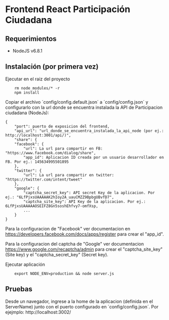 # Frontend React Participación Ciudadana

## Requerimientos

* NodeJS v6.8.1

## Instalación (por primera vez)

Ejecutar en el raiz del proyecto

		rm node_modules/* -r
		npm install

Copiar el archivo ´config/config.default.json´ a ´config/config.json´ y configurarlo con la url donde se encuentra instalada la API de Participacion ciudadana (NodeJs):

	{
		"port": puerto de exposicion del frontend,
		"api_url": "url_donde_se_encuentra_instalada_la_api_node (por ej.: http://localhost:3001/api/)",
		"share": {
		"facebook": {
			"url": La url para compartir en FB: "https://www.facebook.com/dialog/share",
			"app_id": Aplicacion ID creada por un usuario desarrollador en FB. Por ej.: 145634995501895
		},
		"twitter": {
			"url": La url para compartir en twitter: "https://twitter.com/intent/tweet"
		},
		"google": {
			"captcha_secret_key": API secret Key de la aplicacion. Por ej.: "6LfPjxsUAAAAAK2hIoy2A_uauCMZZ9BpbgUBvfD7",
			"captcha_site_key": API Key de la aplicacion. Por ej.: 6LfPjxsUAAAAAOSEIFZ8Gn5soshEhfvy7-omfXsp,
			...
		}
	}

Para la configuracion de "Facebook" ver documentacion en https://developers.facebook.com/docs/apps/register para crear el "app_id".

Para la configuracion del captcha de "Google" ver documentacion https://www.google.com/recaptcha/admin para crear el "captcha_site_key" (Site key) y el "captcha_secret_key" (Secret key).

Ejecutar aplicación
		
		export NODE_ENV=production && node server.js

## Pruebas

Desde un navegador, ingrese a la home de la aplicacion (definida en el ServerName) junto con el puerto configurado en ´config/config.json´. Por ejejmplo: http://localhost:3002/
